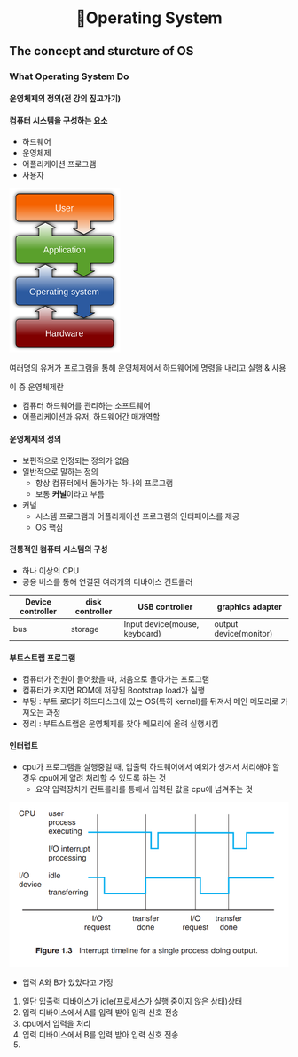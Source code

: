 <h1 align="center">🦎Operating System</h1>

## The concept and sturcture of OS

### What Operating System Do

#### 운영체제의 정의(전 강의 짚고가기)


#### 컴퓨터 시스템을 구성하는 요소
- 하드웨어
- 운영체제
- 어플리케이션 프로그램
- 사용자

<img src="s2.jpg">

여러명의 유저가 프로그램을 통해 운영체제에서 하드웨어에 명령을 내리고 실행 & 사용

이 중 운영체제란
- 컴퓨터 하드웨어를 관리하는 소프트웨어
- 어플리케이션과 유저, 하드웨어간 매개역할

#### 운영체제의 정의
- 보편적으로 인정되는 정의가 없음
- 일반적으로 말하는 정의
  - 항상 컴퓨터에서 돌아가는 하나의 프로그램
  - 보통 **커널**이라고 부름
- 커널
  - 시스템 프로그램과 어플리케이션 프로그램의 인터페이스를 제공
  - OS 핵심

#### 전통적인 컴퓨터 시스템의 구성
- 하나 이상의 CPU
- 공용 버스를 통해 연결된 여러개의 디바이스 컨트롤러

Device controller | disk controller | USB controller | graphics adapter
--- | --- |--- | ---
bus | storage | Input device(mouse, keyboard) | output device(monitor)

#### 부트스트랩 프로그램
- 컴퓨터가 전원이 들어왔을 때, 처음으로 돌아가는 프로그램
- 컴퓨터가 켜지면 ROM에 저장된 Bootstrap load가 실행
- 부팅 : 부트 로더가 하드디스크에 있는 OS(특히 kernel)를 뒤져서 메인 메모리로 가져오는 과정
- 정리 : 부트스트랩은 운영체제를 찾아 메모리에 올려 실행시킴

#### 인터럽트
- cpu가 프로그램을 실행중일 때, 입출력 하드웨어에서 예외가 생겨서 처리해야 할 경우 cpu에게 알려 처리할 수 있도록 하는 것
  - 요약 입력장치가 컨트롤러를 통해서 입력된 값을 cpu에 넘겨주는 것
<img src="s3.png" width=600px>

- 입력 A와 B가 있었다고 가정
1. 일단 입출력 디바이스가 idle(프로세스가 실행 중이지 않은 상태)상태
2. 입력 디바이스에서 A를 입력 받아 입력 신호 전송
3. cpu에서 입력을 처리
4. 입력 디바이스에서 B를 입력 받아 입력 신호 전송
5. 